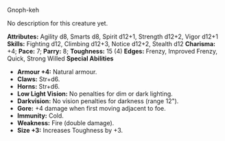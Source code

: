 Gnoph-keh

No description for this creature yet.

**Attributes:** Agility d8, Smarts d8, Spirit d12+1, Strength d12+2,
Vigor d12+1
**Skills:** Fighting d12, Climbing d12+3, Notice d12+2, Stealth d12
**Charisma:** +4; **Pace:** 7; **Parry:** 8; **Toughness:** 15 (4)
**Edges:** Frenzy, Improved Frenzy, Quick, Strong Willed
**Special Abilities**
- **Armour +4:** Natural armour.
- **Claws:** Str+d6.
- **Horns:** Str+d6.
- **Low Light Vision:** No penalties for dim or dark lighting.
- **Darkvision:** No vision penalties for darkness (range 12").
- **Gore:** +4 damage when first moving adjacent to foe.
- **Immunity:** Cold.
- **Weakness:** Fire (double damage).
- **Size +3:** Increases Toughness by +3.

